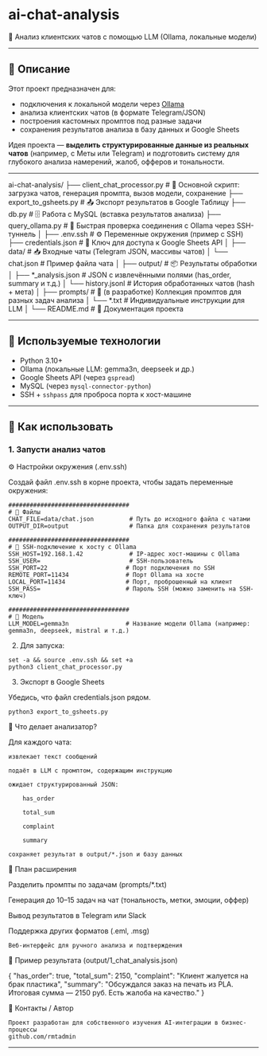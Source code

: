 # ai-chat-analysis

📡 Анализ клиентских чатов с помощью LLM (Ollama, локальные модели)

---

## 📌 Описание

Этот проект предназначен для:

- подключения к локальной модели через [Ollama](https://ollama.com/)
- анализа клиентских чатов (в формате Telegram/JSON)
- построения кастомных промптов под разные задачи
- сохранения результатов анализа в базу данных и Google Sheets

Идея проекта — **выделить структурированные данные из реальных чатов** (например, с Меты или Telegram) и подготовить систему для глубокого анализа намерений, жалоб, офферов и тональности.

---

ai-chat-analysis/
├── client_chat_processor.py   # 🔁 Основной скрипт: загрузка чатов, генерация промпта, вызов модели, сохранение
├── export_to_gsheets.py       # 📤 Экспорт результатов в Google Таблицу
├── db.py                      # 🗄️ Работа с MySQL (вставка результатов анализа)
├── query_ollama.py            # 🔌 Быстрая проверка соединения с Ollama через SSH-туннель
│
├── .env.ssh                   # ⚙️ Переменные окружения (пример с SSH)
├── credentials.json           # 🔐 Ключ для доступа к Google Sheets API
│
├── data/                      # 📥 Входные чаты (Telegram JSON, массивы чатов)
│   └── chat.json              # Пример файла чата
│
├── output/                    # 📦 Результаты обработки
│   ├── *_analysis.json        # JSON с извлечёнными полями (has_order, summary и т.д.)
│   └── history.jsonl          # История обработанных чатов (hash + мета)
│
├── prompts/                   # 🧠 (в разработке) Коллекция промптов для разных задач анализа
│   └── *.txt                  # Индивидуальные инструкции для LLM
│
└── README.md                  # 📘 Документация проекта


---

## 🔌 Используемые технологии

- Python 3.10+
- Ollama (локальные LLM: gemma3n, deepseek и др.)
- Google Sheets API (через `gspread`)
- MySQL (через `mysql-connector-python`)
- SSH + `sshpass` для проброса порта к хост-машине

---

## 🚀 Как использовать

### 1. Запусти анализ чатов
⚙️ Настройки окружения (.env.ssh)

Создай файл .env.ssh в корне проекта, чтобы задать переменные окружения:
```
##################################
# 📁 Файлы
CHAT_FILE=data/chat.json          # Путь до исходного файла с чатами
OUTPUT_DIR=output                 # Папка для сохранения результатов

##################################
# 🔐 SSH-подключение к хосту с Ollama
SSH_HOST=192.168.1.42             # IP-адрес хост-машины с Ollama
SSH_USER=                         # SSH-пользователь
SSH_PORT=22                      # Порт подключения по SSH
REMOTE_PORT=11434                # Порт Ollama на хосте
LOCAL_PORT=11434                 # Порт, проброшенный на клиент
SSH_PASS=                        # Пароль SSH (можно заменить на SSH-ключ)

##################################
# 🤖 Модель
LLM_MODEL=gemma3n                # Название модели Ollama (например: gemma3n, deepseek, mistral и т.д.)
```

2. Для запуска:
```
set -a && source .env.ssh && set +a
python3 client_chat_processor.py
```

3. Экспорт в Google Sheets

Убедись, что файл credentials.json рядом.
```
python3 export_to_gsheets.py
```

🧠 Что делает анализатор?

Для каждого чата:

    извлекает текст сообщений

    подаёт в LLM с промптом, содержащим инструкцию

    ожидает структурированный JSON:

        has_order

        total_sum

        complaint

        summary

    сохраняет результат в output/*.json и базу данных

🧰 План расширения

Разделить промпты по задачам (prompts/*.txt)

Генерация до 10–15 задач на чат (тональность, метки, эмоции, оффер)

Вывод результатов в Telegram или Slack

Поддержка других форматов (.eml, .msg)

    Веб-интерфейс для ручного анализа и подтверждения

🧷 Пример результата (output/1_chat_analysis.json)

{
  "has_order": true,
  "total_sum": 2150,
  "complaint": "Клиент жалуется на брак пластика",
  "summary": "Обсуждался заказ на печать из PLA. Итоговая сумма — 2150 руб. Есть жалоба на качество."
}

📎 Контакты / Автор

    Проект разработан для собственного изучения AI-интеграции в бизнес-процессы
    github.com/rmtadmin


---
